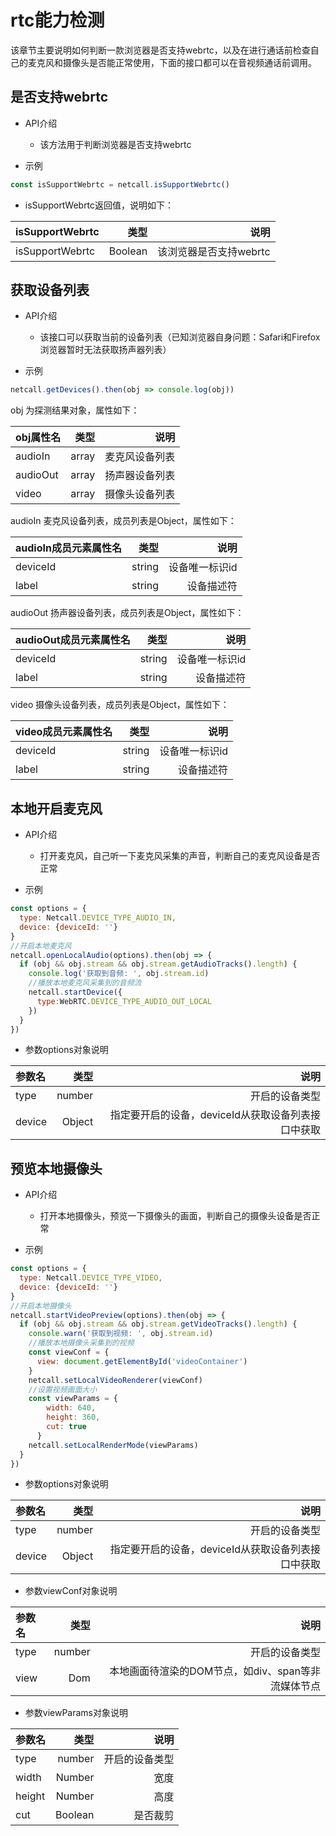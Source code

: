 # <span id="rtc能力检测">rtc能力检测</span>

该章节主要说明如何判断一款浏览器是否支持webrtc，以及在进行通话前检查自己的麦克风和摄像头是否能正常使用，下面的接口都可以在音视频通话前调用。


## <span id="是否支持webrtc">是否支持webrtc</span>
- API介绍
  - 该方法用于判断浏览器是否支持webrtc

- 示例

```js
const isSupportWebrtc = netcall.isSupportWebrtc()
```

- isSupportWebrtc返回值，说明如下：

| isSupportWebrtc|类型 |说明 |
| :-------- | --------:| --------:|
| isSupportWebrtc |Boolean|该浏览器是否支持webrtc|


## <span id="获取设备列表">获取设备列表</span>

- API介绍
  - 该接口可以获取当前的设备列表（已知浏览器自身问题：Safari和Firefox浏览器暂时无法获取扬声器列表）

- 示例

```js
netcall.getDevices().then(obj => console.log(obj))
```

obj 为探测结果对象，属性如下：

| obj属性名|类型 |说明 |
| :-------- | --------:| --------:|
| audioIn |array|麦克风设备列表|
| audioOut |array|扬声器设备列表|
| video |array|摄像头设备列表|

audioIn 麦克风设备列表，成员列表是Object，属性如下：

| audioIn成员元素属性名|类型 |说明 |
| :-------- | --------:| --------:|
| deviceId |string|设备唯一标识id|
| label |string|设备描述符|

audioOut 扬声器设备列表，成员列表是Object，属性如下：

| audioOut成员元素属性名|类型 |说明 |
| :-------- | --------:| --------:|
| deviceId |string|设备唯一标识id|
| label |string|设备描述符|

video 摄像头设备列表，成员列表是Object，属性如下：

| video成员元素属性名|类型 |说明 |
| :-------- | --------:| --------:|
| deviceId |string|设备唯一标识id|
| label |string|设备描述符|


## <span id="">本地开启麦克风</span>

- API介绍
  - 打开麦克风，自己听一下麦克风采集的声音，判断自己的麦克风设备是否正常

- 示例

```js
const options = {
  type: Netcall.DEVICE_TYPE_AUDIO_IN,
  device: {deviceId: ''}
}
//开启本地麦克风
netcall.openLocalAudio(options).then(obj => {
  if (obj && obj.stream && obj.stream.getAudioTracks().length) {
    console.log('获取到音频: ', obj.stream.id)
    //播放本地麦克风采集到的音频流
    netcall.startDevice({
      type:WebRTC.DEVICE_TYPE_AUDIO_OUT_LOCAL
    })
  }
})
```

- 参数options对象说明

| 参数名|类型 |说明 |
| :-------- | --------:| --------:|
| type |number|开启的设备类型|
| device |Object|指定要开启的设备，deviceId从获取设备列表接口中获取|


## <span id="">预览本地摄像头</span>

- API介绍
  - 打开本地摄像头，预览一下摄像头的画面，判断自己的摄像头设备是否正常

- 示例

```js
const options = {
  type: Netcall.DEVICE_TYPE_VIDEO,
  device: {deviceId: ''}
}
//开启本地摄像头
netcall.startVideoPreview(options).then(obj => {
  if (obj && obj.stream && obj.stream.getVideoTracks().length) {
    console.warn('获取到视频: ', obj.stream.id)
    //播放本地摄像头采集到的视频
    const viewConf = {
      view: document.getElementById('videoContainer')
    }
    netcall.setLocalVideoRenderer(viewConf)
    //设置视频画面大小
    const viewParams = {
        width: 640,
        height: 360,
        cut: true
      }
    netcall.setLocalRenderMode(viewParams)
  }
})
```

- 参数options对象说明

| 参数名|类型 |说明 |
| :-------- | --------:| --------:|
| type |number|开启的设备类型|
| device |Object|指定要开启的设备，deviceId从获取设备列表接口中获取|

- 参数viewConf对象说明

| 参数名|类型 |说明 |
| :-------- | --------:| --------:|
| type |number|开启的设备类型|
| view |Dom|本地画面待渲染的DOM节点，如div、span等非流媒体节点|

- 参数viewParams对象说明

| 参数名|类型 |说明 |
| :-------- | --------:| --------:|
| type |number|开启的设备类型|
| width |Number|宽度|
| height |Number|高度|
| cut |Boolean|是否裁剪|

